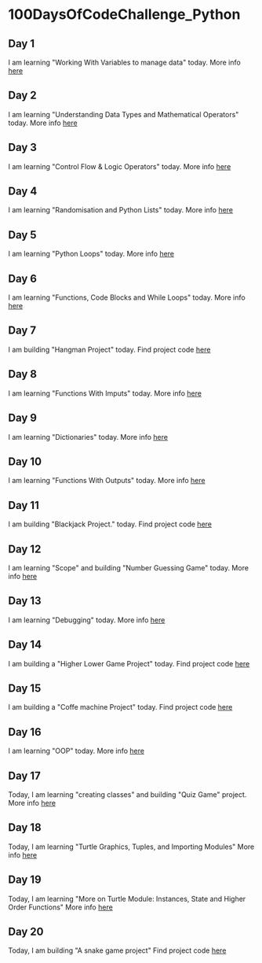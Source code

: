 # 100DaysOfCodeChallenge_Python

## Day 1
I am learning "Working With Variables to manage data" today.
More info [here](Day1/Day1.md) 

## Day 2
I am learning "Understanding Data Types and Mathematical Operators" today.
More info [here](Day2/Day2.md) 

## Day 3
I am learning "Control Flow & Logic Operators" today.
More info [here](Day3/Day3.md) 

## Day 4
I am learning "Randomisation and Python Lists" today.
More info [here](Day4/Day4.md) 

## Day 5
I am learning "Python Loops" today.
More info [here](Day5/Day5.md) 

## Day 6
I am learning "Functions, Code Blocks and While Loops" today.
More info [here](Day6/Day6.md) 

## Day 7
I am building "Hangman Project" today.
Find project code [here](Day7/day7.py) 

## Day 8
I am learning "Functions With Imputs" today.
More info [here](Day8/Day8.md) 

## Day 9
I am learning "Dictionaries" today.
More info [here](Day9/Day9.md) 

## Day 10
I am learning "Functions With Outputs" today.
More info [here](Day10/Day10.md) 

## Day 11
I am building "Blackjack Project." today.
Find project code [here](Day11/day11.py) 

## Day 12
I am learning "Scope" and building "Number Guessing Game" today.
More info [here](Day12/Day12.md)  

## Day 13
I am learning "Debugging" today.
More info [here](Day13/Day13.md)  

## Day 14
I am building a "Higher Lower Game Project" today.
Find project code [here](Day14/day14.py) 

## Day 15
I am building a "Coffe machine Project" today.
Find project code [here](Day15/day15.py)

## Day 16
I am learning "OOP" today.
More info [here](Day16/Day16.md)

## Day 17
Today, I am learning "creating classes" and building "Quiz Game" project.
More info [here](Day17/Day17.md)

## Day 18
Today, I am learning "Turtle Graphics, Tuples, and Importing Modules"
More info [here](Day18/Day18.md)

## Day 19
Today, I am learning "More on Turtle Module: Instances, State and Higher Order Functions"
More info [here](Day19/Day19.md)

## Day 20
Today, I am building "A snake game project"
Find project code [here](Day20/day20.py)
